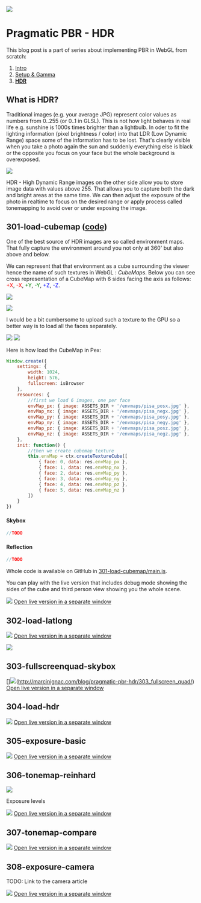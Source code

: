 ![](img/300.jpg)

# Pragmatic PBR - HDR

This blog post is a part of series about implementing PBR in WebGL from scratch:

1. [Intro](http://marcinignac.com/blog/pragmatic-pbr-intro)
2. [Setup & Gamma](http://marcinignac.com/blog/pragmatic-pbr-setup-and-gamma)
2. **[HDR](http://marcinignac.com/blog/pragmatic-pbr-hdr)**

## What is HDR?

Traditional images (e.g. your average JPG) represent color values as numbers from 0..255 (or 0..1 in GLSL). This is not how light behaves in real life e.g. sunshine is 1000s times brighter than a lightbulb. In oder to fit the lighting information (pixel brightness / color) into that LDR (Low Dynamic Range) space some of the information has to be lost. That's clearly visible when you take a photo again the sun and suddenly everything else is black or the opposite you focus on your face but the whole background is overexposed.

![](img/300_hdr.jpg)

HDR - High Dynamic Range images on the other side allow you to store image data with values above 255. That allows you to capture both the dark and bright areas at the same time. We can then adjust the exposure of the photo in realtime to focus on the desired range or apply process called tonemapping to avoid over or under exposing the image.

## 301-load-cubemap ([code](https://github.com/vorg/pragmatic-pbr/blob/master/301-load-cubemap/main.js))

One of the best source of HDR images are so called environment maps. That fully capture the environment around you not only at 360' but also above and below.

We can represent that that environment as a cube surrounding the viewer hence the name of such textures in WebGL : *CubeMaps*. Below you can see cross representation of a CubeMap with 6 sides facing the axis as follows:
<span style="color:red">+X</span>,
<span style="color:red">-X</span>,
<span style="color:green">+Y</span>,
<span style="color:green">-Y</span>,
<span style="color:blue">+Z</span>,
<span style="color:blue">-Z</span>.

![](img/301_cube_cross_and_debug.jpg)

![](img/301_cube_anim.gif)

I would be a bit cumbersome to upload such a texture to the GPU so a better way is to load all the faces separately.


![](img/301_cube_faces_debug.png)
![](img/301_cube_faces.jpg)

Here is how load the CubeMap in Pex:
```javascript
Window.create({
    settings: {
        width: 1024,
        height: 576,
        fullscreen: isBrowser
    },
    resources: {
        //first we load 6 images, one per face
        envMap_px: { image: ASSETS_DIR + '/envmaps/pisa_posx.jpg' },
        envMap_nx: { image: ASSETS_DIR + '/envmaps/pisa_negx.jpg' },
        envMap_py: { image: ASSETS_DIR + '/envmaps/pisa_posy.jpg' },
        envMap_ny: { image: ASSETS_DIR + '/envmaps/pisa_negy.jpg' },
        envMap_pz: { image: ASSETS_DIR + '/envmaps/pisa_posz.jpg' },
        envMap_nz: { image: ASSETS_DIR + '/envmaps/pisa_negz.jpg' },
    },
    init: function() {
        //then we create cubemap texture
        this.envMap = ctx.createTextureCube([
            { face: 0, data: res.envMap_px },
            { face: 1, data: res.envMap_nx },
            { face: 2, data: res.envMap_py },
            { face: 3, data: res.envMap_ny },
            { face: 4, data: res.envMap_pz },
            { face: 5, data: res.envMap_nz }
        ])
    }
})
```

#### Skybox

```javascript
//TODO
```

#### Reflection

```javascript
//TODO
```

Whole code is available on GitHub in [301-load-cubemap/main.js](https://github.com/vorg/pragmatic-pbr/blob/master/301-load-cubemap/main.js).

You can play with the live version that includes debug mode showing the sides of the cube and third person view showing you the whole scene.

[![](img/301_load_cubemap.jpg)](http://marcinignac.com/blog/pragmatic-pbr-hdr/301_load_cubemap/)
[Open live version in a separate window](http://marcinignac.com/blog/pragmatic-pbr-hdr/301_load_cubemap/)


## 302-load-latlong

[![](img/302_latlong_and_debug.jpg)](http://marcinignac.com/blog/pragmatic-pbr-hdr/302_latlong_and_debug/)
[Open live version in a separate window](http://marcinignac.com/blog/pragmatic-pbr-hdr/302_latlong_and_debug/)

![](img/302_latlong_sampler.png)

## 303-fullscreenquad-skybox

[]![](img/303_fullscreen_quad.jpg)(http://marcinignac.com/blog/pragmatic-pbr-hdr/303_fullscreen_quad/)
[Open live version in a separate window](http://marcinignac.com/blog/pragmatic-pbr-hdr/303_fullscreen_quad/)

## 304-load-hdr

[![](img/304_load_hdr.jpg)](http://marcinignac.com/blog/pragmatic-pbr-hdr/304_load_hdr/)
[Open live version in a separate window](http://marcinignac.com/blog/pragmatic-pbr-hdr/304_load_hdr/)

## 305-exposure-basic

[![](img/305_exposure_basic.jpg)](http://marcinignac.com/blog/pragmatic-pbr-hdr/305_exposure_basic/)
[Open live version in a separate window](http://marcinignac.com/blog/pragmatic-pbr-hdr/305_exposure_basic/)

## 306-tonemap-reinhard

![](img/306_tonemap.jpg)

Exposure levels

[![](img/306_tonemap_reinhard.jpg)](http://marcinignac.com/blog/pragmatic-pbr-hdr/306_tonemap_reinhard/)
[Open live version in a separate window](http://marcinignac.com/blog/pragmatic-pbr-hdr/306_tonemap_reinhard/)

## 307-tonemap-compare

[![](img/307_tonemap_compare.jpg)](http://marcinignac.com/blog/pragmatic-pbr-hdr/307_tonemap_compare/)
[Open live version in a separate window](http://marcinignac.com/blog/pragmatic-pbr-hdr/307_tonemap_compare/)

## 308-exposure-camera

TODO: Link to the camera article

[![](img/308_exposure_camera.jpg)](http://marcinignac.com/blog/pragmatic-pbr-hdr/308_exposure_camera/)
[Open live version in a separate window](http://marcinignac.com/blog/pragmatic-pbr-hdr/308_exposure_camera/)
